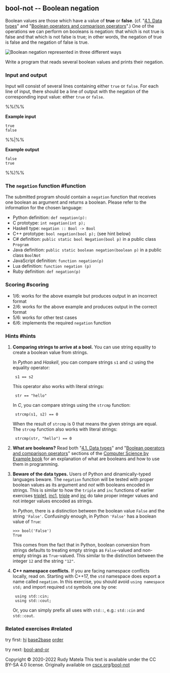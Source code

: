 bool-not -- Boolean negation
----------------------------

Boolean values are those which have a value of __true__ or __false__.
(cf. "[4.1. Data types](https://cscx.org/programming#types)" and
"[Boolean operators and comparison operators](https://cscx.org/programming#bool-ops)".)
One of the operations we can perform on booleans is negation:
that which is not true is false and that which is not false is true;
in other words,
the negation of true is false and the negation of false is true.

![Boolean negation represented in three different ways](/bool-not.svg)

Write a program that reads several boolean values and prints their negation.


### Input and output

Input will consist of several lines containing either `true` or `false`.
For each line of input,
there should be a line of output with
the negation of the corresponding input value:
either `true` or `false`.

%%(%%

__Example input__

	true
	false

%%|%%

__Example output__

	false
	true

%%)%%


### The `negation` function  #function

The submitted program should contain a `negation` function
that receives one boolean as argument and returns a boolean.
Please refer to the information for the chosen language:

* Python definition:     `def negation(p):`
* C prototype:           `int negation(int p);`
* Haskell type:          `negation :: Bool -> Bool`
* C++ prototype:         `bool negation(bool p);` (see hint below)
* C# definition:         `public static bool Negation(bool p)` in a public class `Program`
* Java definition:       `public static boolean negation(boolean p)` in a public class `BoolNot`
* JavaScript definition: `function negation(p)`
* Lua definition:        `function negation (p)`
* Ruby definition:       `def negation(p)`


### Scoring  #scoring

* 1/6: works for the above example but produces output in an incorrect format
* 2/6: works for the above example and produces output in the correct format
* 5/6: works for other test cases
* 6/6: implements the required `negation` function


### Hints  #hints

1. __Comparing strings to arrive at a bool.__
	You can use string equality to create a boolean value from strings.

	In _Python_ and _Haskell_,
	you can compare strings `s1` and `s2` using the equality operator:

		s1 == s2

	This operator also works with literal strings:

		str == "hello"

	In _C_, you can compare strings using the `strcmp` function:

		strcmp(s1, s2) == 0

	When the result of `strcmp` is 0 that means the given strings are equal.
	The `strcmp` function also works with literal strings:

		strcmp(str, "hello") == 0

1. __What are booleans?__
	Read both "[4.1. Data types](https://cscx.org/programming#types)"
	and "[Boolean operators and comparison operators](https://cscx.org/programming#bool-ops)"
	sections of the [Computer Science by Example book](https://cscx.org/book)
	for an explanation of what are booleans
	and how to use them in programming.

1. __Beware of the data types.__
	Users of Python and dinamically-typed languages beware.
	The `negation` function will be tested
	with proper boolean values as its argument
	and _not_ with booleans encoded in strings.
	This is similar to how the `triple` and `inc` functions
	of earlier exercises
	[triple1](/triple1),
	[inc1](/inc1),
	[triple](/triple) and
	[inc](/inc)
	do take proper integer values
	and not integer values encoded as strings.

	In _Python_,
	there is a distinction between the boolean value `False`
	and the string `'False'`.
	Confusingly enough, in Python
	`'False'` has a boolean value of `True`:

	   >>> bool('False')
	   True

	This comes from the fact that in Python,
	boolean conversion from strings defaults to treating
	empty strings as `False`-valued and non-empty strings as `True`-valued.
	This similar to the distinction between
	the integer `12` and the string `"12"`.


1. __C++ namespace conflicts.__
	If you are facing namespace conflicts locally, read on.
	Starting with C++17,
	the `std` namespace does export a name called `negation`.
	In this exercise,
	you should avoid `using namespace std;`
	and import required `std` symbols one by one:

		using std::cin;
		using std::cout;

	Or, you can simply prefix all uses with `std::`, e.g.: `std::cin` and `std::cout`.


### Related exercises  #related

try first: [hi](/hi) [base2base](/base2base) [order](/order)

try next: [bool-and-or](/bool-and-or)


Copyright © 2020-2022  Rudy Matela
This text is available under the CC BY-SA 4.0 license.
Originally available on [cscx.org](https://cscx.org)/[bool-not](https://cscx.org/bool-not)
